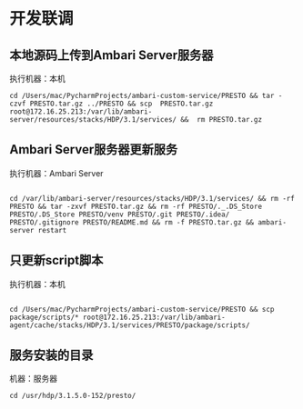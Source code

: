 # 开发联调
## 本地源码上传到Ambari Server服务器

执行机器：本机

```shell
cd /Users/mac/PycharmProjects/ambari-custom-service/PRESTO && tar -czvf PRESTO.tar.gz ../PRESTO && scp  PRESTO.tar.gz root@172.16.25.213:/var/lib/ambari-server/resources/stacks/HDP/3.1/services/ &&  rm PRESTO.tar.gz
```

## Ambari Server服务器更新服务

执行机器：Ambari Server

```shell

cd /var/lib/ambari-server/resources/stacks/HDP/3.1/services/ && rm -rf PRESTO && tar -zxvf PRESTO.tar.gz && rm -rf PRESTO/._.DS_Store PRESTO/.DS_Store PRESTO/venv PRESTO/.git PRESTO/.idea/ PRESTO/.gitignore PRESTO/README.md && rm -f PRESTO.tar.gz && ambari-server restart 

```

## 只更新script脚本

执行机器：本机

```shell

cd /Users/mac/PycharmProjects/ambari-custom-service/PRESTO && scp package/scripts/* root@172.16.25.213:/var/lib/ambari-agent/cache/stacks/HDP/3.1/services/PRESTO/package/scripts/

```

## 服务安装的目录

机器：服务器
```shell
cd /usr/hdp/3.1.5.0-152/presto/
```